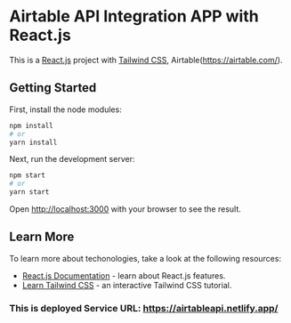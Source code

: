 # Airtable API Integration APP with React.js

This is a [React.js](https://react.dev/) project with [Tailwind CSS](https://tailwindcss.com/), Airtable(https://airtable.com/).

## Getting Started

First, install the node modules:

```bash
npm install
# or
yarn install
```

Next, run the development server:

```bash
npm start
# or
yarn start
```

Open [http://localhost:3000](http://localhost:3000) with your browser to see the result.

## Learn More

To learn more about techonologies, take a look at the following resources:

- [React.js Documentation](https://react.dev/learn) - learn about React.js features.
- [Learn Tailwind CSS](https://tailwindcss.com/docs) - an interactive Tailwind CSS tutorial.


### This is deployed Service URL: https://airtableapi.netlify.app/
